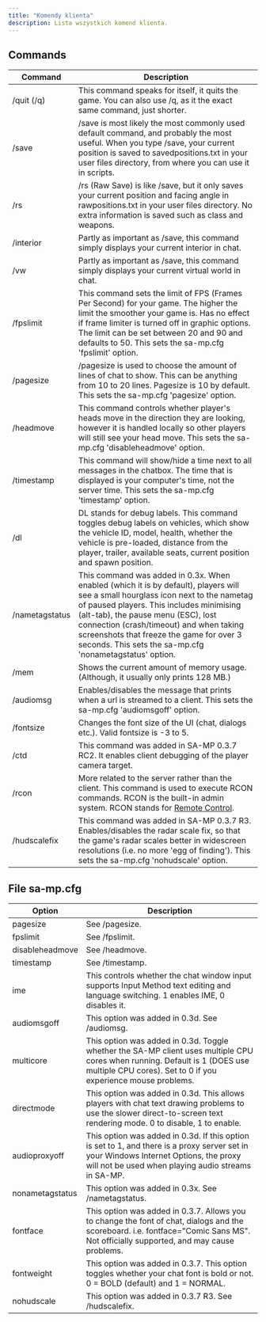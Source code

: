 ```yaml
---
title: "Komendy klienta"
description: Lista wszystkich komend klienta.
---
```


## Commands

| Command        | Description                                                                                                                                                                                                                                                                                                                                                            |
|----------------|------------------------------------------------------------------------------------------------------------------------------------------------------------------------------------------------------------------------------------------------------------------------------------------------------------------------------------------------------------------------|
| /quit (/q)     | This command speaks for itself, it quits the game. You can also use /q, as it the exact same command, just shorter.                                                                                                                                                                                                                                                    |
| /save          | /save is most likely the most commonly used default command, and probably the most useful. When you type /save, your current position is saved to savedpositions.txt in your user files directory, from where you can use it in scripts.                                                                                                                               |
| /rs            | /rs (Raw Save) is like /save, but it only saves your current position and facing angle in rawpositions.txt in your user files directory. No extra information is saved such as class and weapons.                                                                                                                                                                      |
| /interior      | Partly as important as /save, this command simply displays your current interior in chat.                                                                                                                                                                                                                                                                              |
| /vw            | Partly as important as /save, this command simply displays your current virtual world in chat.                                                                                                                                                                                                                                                                         |
| /fpslimit      | This command sets the limit of FPS (Frames Per Second) for your game. The higher the limit the smoother your game is. Has no effect if frame limiter is turned off in graphic options. The limit can be set between 20 and 90 and defaults to 50. This sets the sa-mp.cfg 'fpslimit' option.                                                                           |
| /pagesize      | /pagesize is used to choose the amount of lines of chat to show. This can be anything from 10 to 20 lines. Pagesize is 10 by default. This sets the sa-mp.cfg 'pagesize' option.                                                                                                                                                                                       |
| /headmove      | This command controls whether player's heads move in the direction they are looking, however it is handled locally so other players will still see your head move. This sets the sa-mp.cfg 'disableheadmove' option.                                                                                                                                                   |
| /timestamp     | This command will show/hide a time next to all messages in the chatbox. The time that is displayed is your computer's time, not the server time. This sets the sa-mp.cfg 'timestamp' option.                                                                                                                                                                           |
| /dl            | DL stands for debug labels. This command toggles debug labels on vehicles, which show the vehicle ID, model, health, whether the vehicle is pre-loaded, distance from the player, trailer, available seats, current position and spawn position.                                                                                                                       |
| /nametagstatus | This command was added in 0.3x. When enabled (which it is by default), players will see a small hourglass icon next to the nametag of paused players. This includes minimising (alt-tab), the pause menu (ESC), lost connection (crash/timeout) and when taking screenshots that freeze the game for over 3 seconds. This sets the sa-mp.cfg 'nonametagstatus' option. |
| /mem           | Shows the current amount of memory usage. (Although, it usually only prints 128 MB.)                                                                                                                                                                                                                                                                                   |
| /audiomsg      | Enables/disables the message that prints when a url is streamed to a client. This sets the sa-mp.cfg 'audiomsgoff' option.                                                                                                                                                                                                                                             |
| /fontsize      | Changes the font size of the UI (chat, dialogs etc.). Valid fontsize is -3 to 5.                                                                                                                                                                                                                                                                                       |
| /ctd           | This command was added in SA-MP 0.3.7 RC2. It enables client debugging of the player camera target.                                                                                                                                                                                                                                                                    |
| /rcon          | More related to the server rather than the client. This command is used to execute RCON commands. RCON is the built-in admin system. RCON stands for [Remote Control](../server/ControllingServer#using-rcon).                                                                                                                                                         |
| /hudscalefix   | This command was added in SA-MP 0.3.7 R3. Enables/disables the radar scale fix, so that the game's radar scales better in widescreen resolutions (i.e. no more 'egg of finding'). This sets the sa-mp.cfg 'nohudscale' option.                                                                                                                                         |

## File sa-mp.cfg

| Option          | Description                                                                                                                                                                                  |
|-----------------|----------------------------------------------------------------------------------------------------------------------------------------------------------------------------------------------|
| pagesize        | See /pagesize.                                                                                                                                                                               |
| fpslimit        | See /fpslimit.                                                                                                                                                                               |
| disableheadmove | See /headmove.                                                                                                                                                                               |
| timestamp       | See /timestamp.                                                                                                                                                                              |
| ime             | This controls whether the chat window input supports Input Method text editing and language switching. 1 enables IME, 0 disables it.                                                         |
| audiomsgoff     | This option was added in 0.3d. See /audiomsg.                                                                                                                                                |
| multicore       | This option was added in 0.3d. Toggle whether the SA-MP client uses multiple CPU cores when running. Default is 1 (DOES use multiple CPU cores). Set to 0 if you experience mouse problems.  |
| directmode      | This option was added in 0.3d. This allows players with chat text drawing problems to use the slower direct-to-screen text rendering mode. 0 to disable, 1 to enable.                        |
| audioproxyoff   | This option was added in 0.3d. If this option is set to 1, and there is a proxy server set in your Windows Internet Options, the proxy will not be used when playing audio streams in SA-MP. |
| nonametagstatus | This option was added in 0.3x. See /nametagstatus.                                                                                                                                           |
| fontface        | This option was added in 0.3.7. Allows you to change the font of chat, dialogs and the scoreboard. i.e. fontface="Comic Sans MS". Not officially supported, and may cause problems.          |
| fontweight      | This option was added in 0.3.7. This option toggles whether your chat font is bold or not. 0 = BOLD (default) and 1 = NORMAL.                                                                |
| nohudscale      | This option was added in 0.3.7 R3. See /hudscalefix.                                                                                                                                         |
